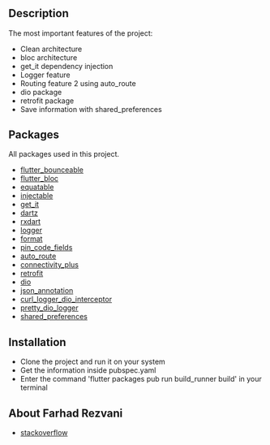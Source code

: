# <Your-Project-Title>

## Description

The most important features of the project:

- Clean architecture
- bloc architecture
- get_it dependency injection
- Logger feature
- Routing feature 2 using auto_route
- dio package
- retrofit package
- Save information with shared_preferences

## Packages

All packages used in this project.

- [flutter_bounceable](https://pub.dev/packages/flutter_bounceable)
- [flutter_bloc](https://pub.dev/packages/flutter_bloc)
- [equatable](https://pub.dev/packages/equatable)
- [injectable](https://pub.dev/packages/injectable)
- [get_it](https://pub.dev/packages/get_it)
- [dartz](https://pub.dev/packages/dartz)
- [rxdart](https://pub.dev/packages/rxdart)
- [logger](https://pub.dev/packages/logger)
- [format](https://pub.dev/packages/format)
- [pin_code_fields](https://pub.dev/packages/pin_code_fields)
- [auto_route](https://pub.dev/packages/auto_route)
- [connectivity_plus](https://pub.dev/packages/connectivity_plus)
- [retrofit](https://pub.dev/packages/retrofit)
- [dio](https://pub.dev/packages/dio)
- [json_annotation](https://pub.dev/packages/json_annotation)
- [curl_logger_dio_interceptor](https://pub.dev/packages/curl_logger_dio_interceptor)
- [pretty_dio_logger](https://pub.dev/packages/pretty_dio_logger)
- [shared_preferences](https://pub.dev/packages/shared_preferences)

## Installation

- Clone the project and run it on your system
- Get the information inside pubspec.yaml
- Enter the command 'flutter packages pub run build_runner build' in your terminal


## About Farhad Rezvani

- [stackoverflow](https://stackoverflow.com/users/22019070/farhad-rezvani)
